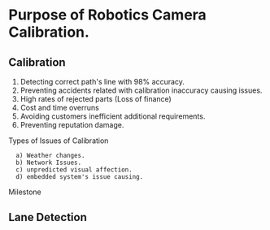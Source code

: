 # Purpose of Robotics Camera Calibration.

## Calibration
  1. Detecting correct path's line with 98% accuracy.
  2. Preventing accidents related with calibration inaccuracy causing issues.
  3. High rates of rejected parts (Loss of finance)
  4. Cost and time overruns
  5. Avoiding customers inefficient additional requirements. 
  6. Preventing reputation damage.


Types of Issues of Calibration

      a) Weather changes.
      b) Network Issues. 
      c) unpredicted visual affection. 
      d) embedded system's issue causing. 

 Milestone



## Lane Detection

